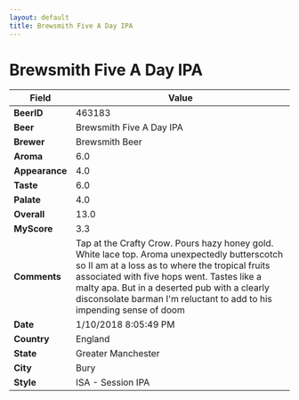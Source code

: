 ```yaml
---
layout: default
title: Brewsmith Five A Day IPA
---
```


# Brewsmith Five A Day IPA

| Field         | Value     |
|---------------|-----------|
| **BeerID** | 463183 |
| **Beer** | Brewsmith Five A Day IPA |
| **Brewer** | Brewsmith Beer |
| **Aroma** | 6.0 |
| **Appearance** | 4.0 |
| **Taste** | 6.0 |
| **Palate** | 4.0 |
| **Overall** | 13.0 |
| **MyScore** | 3.3 |
| **Comments** | Tap at the Crafty Crow. Pours hazy honey gold. White lace top. Aroma unexpectedly butterscotch so II am at a loss as to where the tropical fruits associated with five hops went.  Tastes like a  malty apa. But in a  deserted pub with a clearly disconsolate barman I&#39;m reluctant to add to his impending sense of doom |
| **Date** | 1/10/2018 8:05:49 PM |
| **Country** | England |
| **State** | Greater Manchester |
| **City** | Bury |
| **Style** | ISA - Session IPA |
